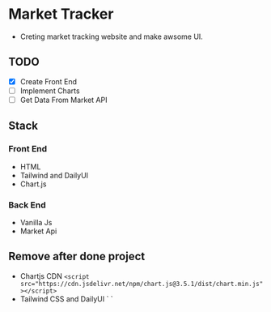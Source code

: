 # Market Tracker

- Creting market tracking website and make awsome UI.

## TODO

- [x] Create Front End
- [ ] Implement Charts
- [ ] Get Data From Market API

## Stack

### Front End

- HTML
- Tailwind and DailyUI
- Chart.js

### Back End

- Vanilla Js
- Market Api

## Remove after done project

- Chartjs CDN
  `<script src="https://cdn.jsdelivr.net/npm/chart.js@3.5.1/dist/chart.min.js"></script>`
- Tailwind CSS and DailyUI
  `<link href="https://unpkg.com/tailwindcss@^2/dist/tailwind.min.css" rel="stylesheet" />
    <link href="https://cdn.jsdelivr.net/npm/daisyui@1.13.2/dist/full.css" rel="stylesheet" type="text/css" />
    <link href="https://cdn.jsdelivr.net/npm/daisyui@1.13.2/dist/themes.css" rel="stylesheet" type="text/css" />`
